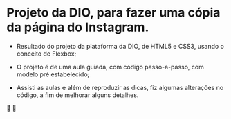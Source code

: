 # Projeto da DIO, para fazer uma cópia da página do Instagram.

* Resultado do projeto da plataforma da DIO, de HTML5 e CSS3, usando o conceito de Flexbox; 

* O projeto é de uma aula guiada, com código passo-a-passo, com modelo pré estabelecido;

* Assisti as aulas e além de reproduzir as dicas, fiz algumas alterações no código, a fim de melhorar alguns detalhes.

:wolf: :wolf: